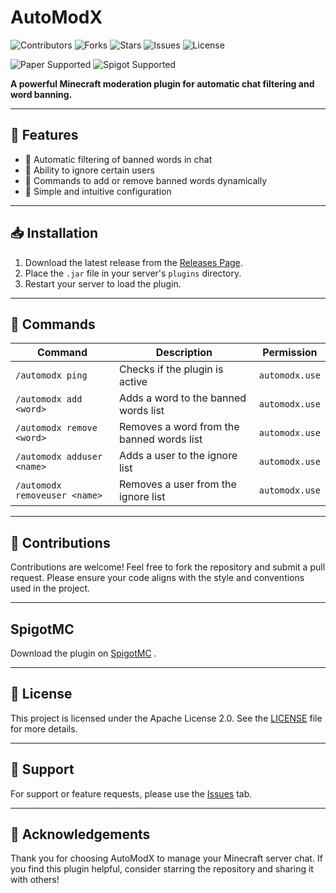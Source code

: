 # AutoModX

![Contributors](https://img.shields.io/github/contributors/CapitainFoxy/AutoModX?style=flat-square)
![Forks](https://img.shields.io/github/forks/CapitainFoxy/AutoModX?style=flat-square)
![Stars](https://img.shields.io/github/stars/CapitainFoxy/AutoModX?style=flat-square)
![Issues](https://img.shields.io/github/issues/CapitainFoxy/AutoModX?style=flat-square)
![License](https://img.shields.io/github/license/CapitainFoxy/AutoModX?style=flat-square)

![Paper Supported](https://camo.githubusercontent.com/04f8d33ef089137caf4598c852452bb9f4b1f90b37fb5444866a6211e191f290/68747470733a2f2f63646e2e6a7364656c6976722e6e65742f67682f696e746572677261762f646576696e732d6261646765732f6173736574732f636f6d706163742f737570706f727465642f70617065725f766563746f722e737667)
![Spigot Supported](https://cdn.jsdelivr.net/gh/intergrav/devins-badges/assets/compact/supported/spigot_vector.svg)

**A powerful Minecraft moderation plugin for automatic chat filtering and word banning.**

---

## 📖 Features
- 🚫 Automatic filtering of banned words in chat
- 👤 Ability to ignore certain users
- 🔄 Commands to add or remove banned words dynamically
- 🔧 Simple and intuitive configuration

---

## 📥 Installation
1. Download the latest release from the [Releases Page](https://github.com/CapitainFoxy/AutoModX/releases).
2. Place the `.jar` file in your server's `plugins` directory.
3. Restart your server to load the plugin.

---

## 🔨 Commands
| Command               | Description                                | Permission    |
|-----------------------|--------------------------------------------|---------------|
| `/automodx ping`      | Checks if the plugin is active             | `automodx.use`|
| `/automodx add <word>`| Adds a word to the banned words list        | `automodx.use`|
| `/automodx remove <word>`| Removes a word from the banned words list| `automodx.use`|
| `/automodx adduser <name>`| Adds a user to the ignore list          | `automodx.use`|
| `/automodx removeuser <name>`| Removes a user from the ignore list | `automodx.use`|

---

## 🤝 Contributions
Contributions are welcome! Feel free to fork the repository and submit a pull request. Please ensure your code aligns with the style and conventions used in the project.

---

## SpigotMC
Download the plugin on [SpigotMC](https://www.spigotmc.org/resources/automodx.121430/) .

---

## 📜 License
This project is licensed under the Apache License 2.0. See the [LICENSE](LICENSE) file for more details.

---

## 💬 Support
For support or feature requests, please use the [Issues](https://github.com/CapitainFoxy/AutoModX/issues) tab.

---

## 🌟 Acknowledgements
Thank you for choosing AutoModX to manage your Minecraft server chat. If you find this plugin helpful, consider starring the repository and sharing it with others!
